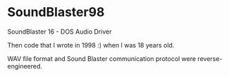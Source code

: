 # SoundBlaster98
SoundBlaster 16 - DOS Audio Driver

Then code that I wrote in 1998 :) when I was 18 years old.

WAV file format and Sound Blaster communication protocol were reverse-engineered.


